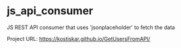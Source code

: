# js_api_consumer
JS REST API consumer that uses 'jsonplaceholder' to fetch the data


Project URL: https://kostiskar.github.io/GetUsersFromAPI/

